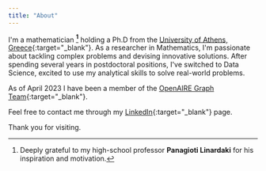 ```yaml
---
title: "About"
---
```

I'm a mathematician **[^1]** holding a Ph.D from the [University of Athens, Greece](https://en.math.uoa.gr){:target="_blank"}. As a researcher in Mathematics, I'm passionate about tackling complex problems and devising innovative solutions. After spending several years in postdoctoral positions, I've switched to Data Science, excited to use my analytical skills to solve real-world problems. 

As of April 2023 I have been a member of the [OpenAIRE Graph Team](https://graph.openaire.eu/team){:target="_blank"}. 

Feel free to contact me through my [LinkedIn](https://www.linkedin.com/in/myrto-kallipoliti-212716146/){:target="_blank"} page.

Thank you for visiting.


[^1]: Deeply grateful to my high-school professor **Panagioti Linardaki** for his inspiration and motivation. 

